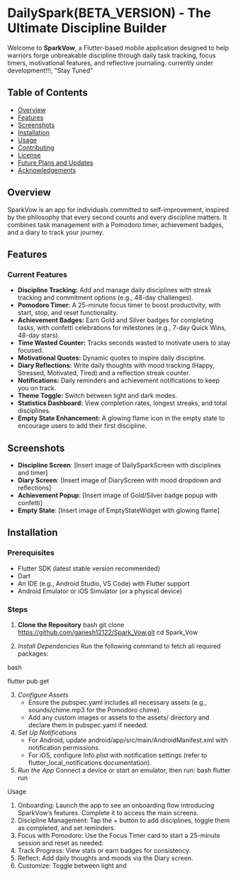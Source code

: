 # DailySpark(BETA_VERSION) - The Ultimate Discipline Builder

Welcome to **SparkVow**, a Flutter-based mobile application designed to help warriors forge unbreakable discipline through daily task tracking, focus timers, motivational features, and reflective journaling.
currently under development!!!, "Stay Tuned"

## Table of Contents
*   [Overview](#overview)
*   [Features](#features)
*   [Screenshots](#screenshots)
*   [Installation](#installation)
*   [Usage](#usage)
*   [Contributing](#contributing)
*   [License](#license)
*   [Future Plans and Updates](#future-plans-and-updates)
*   [Acknowledgements](#acknowledgements)

## Overview
SparkVow is an app for individuals committed to self-improvement, inspired by the philosophy that every second counts and every discipline matters. It combines task management with a Pomodoro timer, achievement badges, and a diary to track your journey.

## Features
### Current Features
*   **Discipline Tracking:** Add and manage daily disciplines with streak tracking and commitment options (e.g., 48-day challenges).
*   **Pomodoro Timer:** A 25-minute focus timer to boost productivity, with start, stop, and reset functionality.
*   **Achievement Badges:** Earn Gold and Silver badges for completing tasks, with confetti celebrations for milestones (e.g., 7-day Quick Wins, 48-day stars).
*   **Time Wasted Counter:** Tracks seconds wasted to motivate users to stay focused.
*   **Motivational Quotes:** Dynamic quotes to inspire daily discipline.
*   **Diary Reflections:** Write daily thoughts with mood tracking (Happy, Stressed, Motivated, Tired) and a reflection streak counter.
*   **Notifications:** Daily reminders and achievement notifications to keep you on track.
*   **Theme Toggle:** Switch between light and dark modes.
*   **Statistics Dashboard:** View completion rates, longest streaks, and total disciplines.
*   **Empty State Enhancement:** A glowing flame icon in the empty state to encourage users to add their first discipline.

## Screenshots
*   **Discipline Screen**: \[Insert image of DailySparkScreen with disciplines and timer]
*   **Diary Screen**: \[Insert image of DiaryScreen with mood dropdown and reflections]
*   **Achievement Popup**: \[Insert image of Gold/Silver badge popup with confetti]
*   **Empty State**: \[Insert image of EmptyStateWidget with glowing flame]

## Installation
### Prerequisites
*   Flutter SDK (latest stable version recommended)
*   Dart
*   An IDE (e.g., Android Studio, VS Code) with Flutter support
*   Android Emulator or iOS Simulator (or a physical device)

### Steps
1.  **Clone the Repository**
    bash
git clone https://github.com/ganesh12122/Spark_Vow.git
cd Spark_Vow

2. *Install Dependencies*
Run the following command to fetch all required packages:

bash

flutter pub get

3.  *Configure Assets*
    *   Ensure the pubspec.yaml includes all necessary assets (e.g., sounds/chime.mp3 for the Pomodoro chime).
    *   Add any custom images or assets to the assets/ directory and declare them in pubspec.yaml if needed.
4.  *Set Up Notifications*
    *   For Android, update android/app/src/main/AndroidManifest.xml with notification permissions.
    *   For iOS, configure Info.plist with notification settings (refer to flutter_local_notifications documentation).
5.  *Run the App*
    Connect a device or start an emulator, then run:
    bash
flutter run


Usage
1. Onboarding: Launch the app to see an onboarding flow introducing SparkVow’s features. Complete it to access the main screens.
2. Discipline Management: Tap the + button to add disciplines, toggle them as completed, and set reminders.
3. Focus with Pomodoro: Use the Focus Timer card to start a 25-minute session and reset as needed.
4. Track Progress: View stats or earn badges for consistency.
5. Reflect: Add daily thoughts and moods via the Diary screen.
6. Customize: Toggle between light and
